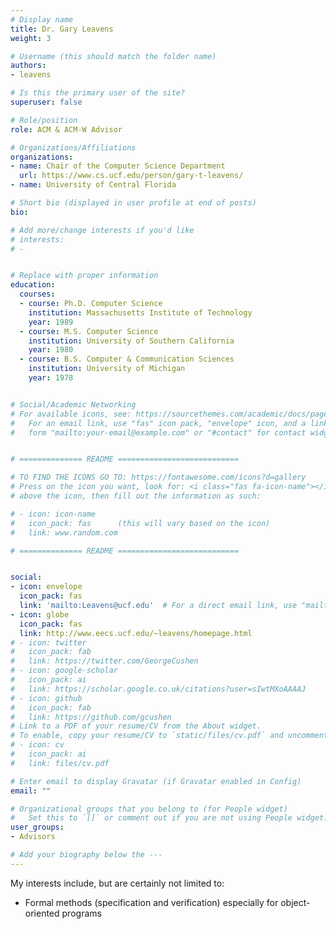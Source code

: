 ```yaml
---
# Display name
title: Dr. Gary Leavens
weight: 3

# Username (this should match the folder name)
authors:
- leavens

# Is this the primary user of the site?
superuser: false

# Role/position
role: ACM & ACM-W Advisor

# Organizations/Affiliations
organizations:
- name: Chair of the Computer Science Department
  url: https://www.cs.ucf.edu/person/gary-t-leavens/
- name: University of Central Florida

# Short bio (displayed in user profile at end of posts)
bio: 

# Add more/change interests if you'd like
# interests:
# - 


# Replace with proper information
education:
  courses:
  - course: Ph.D. Computer Science
    institution: Massachusetts Institute of Technology
    year: 1989
  - course: M.S. Computer Science
    institution: University of Southern California
    year: 1980
  - course: B.S. Computer & Communication Sciences
    institution: University of Michigan
    year: 1978


# Social/Academic Networking
# For available icons, see: https://sourcethemes.com/academic/docs/page-builder/#icons
#   For an email link, use "fas" icon pack, "envelope" icon, and a link in the
#   form "mailto:your-email@example.com" or "#contact" for contact widget.


# ============== README ===========================

# TO FIND THE ICONS GO TO: https://fontawesome.com/icons?d=gallery
# Press on the icon you want, look for: <i class="fas fa-icon-name"></i> 
# above the icon, then fill out the information as such:

# - icon: icon-name
#   icon_pack: fas      (this will vary based on the icon)
#   link: www.random.com

# ============== README ===========================


social:
- icon: envelope
  icon_pack: fas
  link: 'mailto:Leavens@ucf.edu'  # For a direct email link, use "mailto:test@example.org".
- icon: globe
  icon_pack: fas
  link: http://www.eecs.ucf.edu/~leavens/homepage.html
# - icon: twitter
#   icon_pack: fab
#   link: https://twitter.com/GeorgeCushen
# - icon: google-scholar
#   icon_pack: ai
#   link: https://scholar.google.co.uk/citations?user=sIwtMXoAAAAJ
# - icon: github
#   icon_pack: fab
#   link: https://github.com/gcushen
# Link to a PDF of your resume/CV from the About widget.
# To enable, copy your resume/CV to `static/files/cv.pdf` and uncomment the lines below.
# - icon: cv
#   icon_pack: ai
#   link: files/cv.pdf

# Enter email to display Gravatar (if Gravatar enabled in Config)
email: ""

# Organizational groups that you belong to (for People widget)
#   Set this to `[]` or comment out if you are not using People widget.
user_groups:
- Advisors

# Add your biography below the ---
---
```


My interests include, but are certainly not limited to:
- Formal methods (specification and verification) especially for object-oriented programs